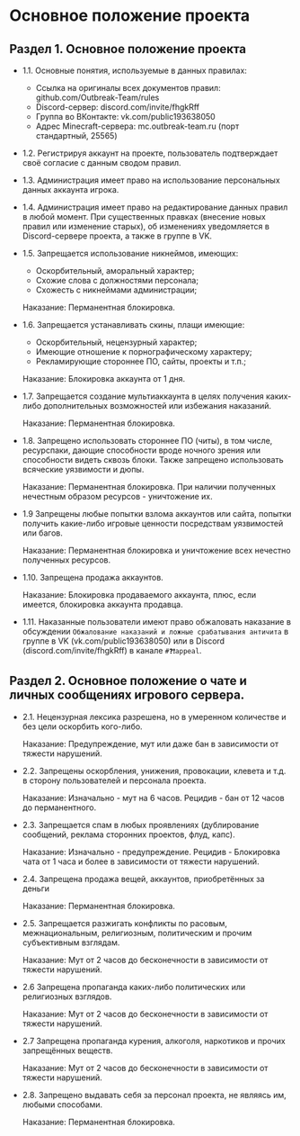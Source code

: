# Основное положение проекта

## Раздел 1. Основное положение проекта

* 1.1. Основные понятия, используемые в данных правилах:
    - Ссылка на оригиналы всех документов правил: github.com/Outbreak-Team/rules
    - Discord-сервер: discord.com/invite/fhgkRff
    - Группа во ВКонтакте: vk.com/public193638050
    - Адрес Minecraft-сервера: mc.outbreak-team.ru (порт стандартный, 25565)

* 1.2. Регистрируя аккаунт на проекте, пользователь подтверждает своё согласие с данным сводом правил.

* 1.3. Администрация имеет право на использование персональных данных аккаунта игрока.

* 1.4. Администрация имеет право на редактирование данных правил в любой момент. При существенных правках (внесение новых правил или изменение старых), об изменениях уведомляется в Discord-сервере проекта, а также в группе в VK.

* 1.5. Запрещается использование никнеймов, имеющих:
    - Оскорбительный, аморальный характер;
    - Схожие слова с должностями персонала;
    - Схожесть с никнеймами администрации;

  Наказание: Перманентная блокировка.

* 1.6. Запрещается устанавливать скины, плащи имеющие: 
    - Оскорбительный, нецензурный характер;
    - Имеющие отношение к порнографическому характеру;
    - Рекламирующие стороннее ПО, сайты, проекты и т.п.;

    Наказание: Блокировка аккаунта от 1 дня.

* 1.7. Запрещается создание мультиаккаунта в целях получения каких-либо дополнительных возможностей или избежания наказаний.

    Наказание: Перманентная блокировка.

* 1.8. Запрещено использовать стороннее ПО (читы), в том числе, ресурспаки, дающие способности вроде ночного зрения или способности видеть сквозь блоки. Также запрещено использовать всяческие уязвимости и дюпы.

    Наказание: Перманентная блокировка. При наличии полученных нечестным образом ресурсов - уничтожение их.

* 1.9 Запрещены любые попытки взлома аккаунтов или сайта, попытки получить какие-либо игровые ценности посредствам уязвимостей или багов.

    Наказание: Перманентная блокировка и уничтожение всех нечестно полученных ресурсов.

* 1.10. Запрещена продажа аккаунтов.

    Наказание: Блокировка продаваемого аккаунта, плюс, если имеется, блокировка аккаунта продавца.

* 1.11. Наказанные пользователи имеют право обжаловать наказание в обсуждении `Обжалование наказаний и ложные срабатывания античита` в группе в VK (vk.com/public193638050) или в Discord (discord.com/invite/fhgkRff) в канале `#❓❗appeal`.
    
## Раздел 2. Основное положение о чате и личных сообщениях игрового сервера.

* 2.1. Нецензурная лексика разрешена, но в умеренном количестве и без цели оскорбить кого-либо.

    Наказание: Предупреждение, мут или даже бан в зависимости от тяжести нарушений.

* 2.2. Запрещены оскорбления, унижения, провокации, клевета и т.д. в сторону пользователей и персонала проекта.

    Наказание: Изначально - мут на 6 часов. Рецидив - бан от 12 часов до перманентного.

* 2.3. Запрещается спам в любых проявлениях (дублирование сообщений, реклама сторонних проектов, флуд, капс).

    Наказание: Изначально - предупреждение. Рецидив - Блокировка чата от 1 часа и более в зависимости от тяжести нарушений. 

* 2.4. Запрещена продажа вещей, аккаунтов, приобретённых за деньги 

    Наказание: Перманентная блокировка.

* 2.5. Запрещается разжигать конфликты по расовым, межнациональным, религиозным, политическим и прочим субъективным взглядам.

    Наказание: Мут от 2 часов до бесконечности в зависимости от тяжести нарушений.

* 2.6 Запрещена пропаганда каких-либо политических или религиозных взглядов.

    Наказание: Мут от 2 часов до бесконечности в зависимости от тяжести нарушений.

* 2.7 Запрещена пропаганда курения, алкоголя, наркотиков и прочих запрещённых веществ.

    Наказание: Мут от 2 часов до бесконечности в зависимости от тяжести нарушений.

* 2.8. Запрещено выдавать себя за персонал проекта, не являясь им, любыми способами.

    Наказание: Перманентная блокировка.
